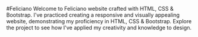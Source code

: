 #F e l i c i a n o 
Welcome to Feliciano website crafted with HTML, CSS & Bootstrap. I've practiced creating a responsive and visually appealing website, demonstrating my proficiency in HTML, CSS & Bootstrap. Explore the project to see how I've applied my creativity and knowledge to design. 
 

